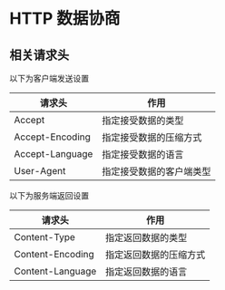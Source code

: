 # HTTP 数据协商

## 相关请求头

以下为客户端发送设置

| 请求头          | 作用                     |
| --------------- | ------------------------ |
| Accept          | 指定接受数据的类型       |
| Accept-Encoding | 指定接受数据的压缩方式   |
| Accept-Language | 指定接受数据的语言       |
| User-Agent      | 指定接受数据的客户端类型 |

以下为服务端返回设置

| 请求头           | 作用                   |
| ---------------- | ---------------------- |
| Content-Type     | 指定返回数据的类型     |
| Content-Encoding | 指定返回数据的压缩方式 |
| Content-Language | 指定返回数据的语言     |

